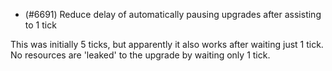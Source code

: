 - (#6691) Reduce delay of automatically pausing upgrades after assisting to 1 tick

This was initially 5 ticks, but apparently it also works after waiting just 1 tick. No resources are 'leaked' to the upgrade by waiting only 1 tick.
